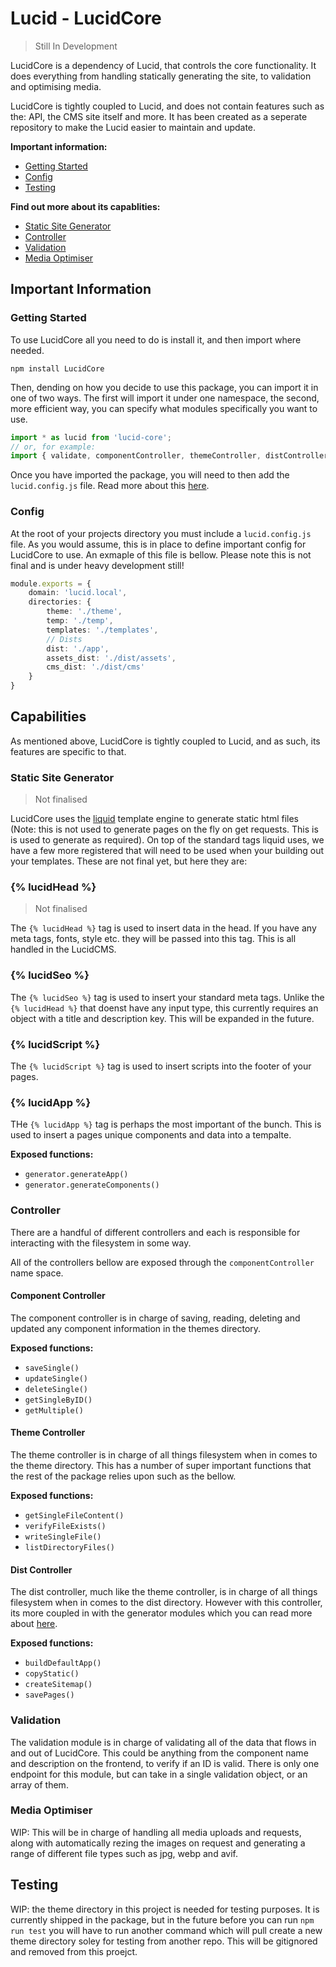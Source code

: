 # Lucid - LucidCore
> Still In Development

LucidCore is a dependency of Lucid, that controls the core functionality. It does everything from handling statically generating the site, to validation and optimising media. 

LucidCore is tightly coupled to Lucid, and does not contain features such as the: API, the CMS site itself and more. It has been created as a seperate repository to make the Lucid easier to maintain and update. 

**Important information:**
- [Getting Started](#getting-started)
- [Config](#config)
- [Testing](#testing)

**Find out more about its capablities:**
- [Static Site Generator](#static-site-generator)
- [Controller](#controller)
- [Validation](#validation)
- [Media Optimiser](#media-optimiser)

## Important Information

### Getting Started

To use LucidCore all you need to do is install it, and then import where needed.

```
npm install LucidCore
```

Then, dending on how you decide to use this package, you can import it in one of two ways. The first will import it under one namespace, the second, more efficient way, you can specify what modules specifically you want to use. 

```typescript
import * as lucid from 'lucid-core';
// or, for example:
import { validate, componentController, themeController, distController, generateApp } from 'lucid-core';
```

Once you have imported the package, you will need to then add the ```lucid.config.js``` file. Read more about this [here](#config).

### Config

At the root of your projects directory you must include a ``` lucid.config.js ``` file. As you would assume, this is in place to define important config for LucidCore to use. An exmaple of this file is bellow. Please note this is not final and is under heavy development still!

```typescript
module.exports = {
    domain: 'lucid.local',
    directories: {
        theme: './theme',
        temp: './temp',
        templates: './templates',
        // Dists 
        dist: './app',
        assets_dist: './dist/assets',
        cms_dist: './dist/cms'
    }
}
```




## Capabilities

As mentioned above, LucidCore is tightly coupled to Lucid, and as such, its features are specific to that.

### Static Site Generator

> Not finalised

LucidCore uses the [liquid](https://liquidjs.com/index.html) template engine to generate static html files (Note: this is not used to generate pages on the fly on get requests. This is is used to generate as required). On top of the standard tags liquid uses, we have a few more registered that will need to be used when your building out your templates. These are not final yet, but here they are:

### {% lucidHead %}

> Not finalised

The ```{% lucidHead %}``` tag is used to insert data in the head. If you have any meta tags, fonts, style etc. they will be passed into this tag. This is all handled in the LucidCMS.

### {% lucidSeo %}

The ```{% lucidSeo %}``` tag is used to insert your standard meta tags. Unlike the ```{% lucidHead %}``` that doenst have any input type, this currently requires an object with a title and description key. This will be expanded in the future.

### {% lucidScript %}

The ```{% lucidScript %}``` tag is used to insert scripts into the footer of your pages. 

### {% lucidApp %}

THe ```{% lucidApp %}``` tag is perhaps the most important of the bunch. This is used to insert a pages unique components and data into a tempalte.

**Exposed functions:**
- ``` generator.generateApp() ```
- ``` generator.generateComponents() ```


### Controller

There are a handful of different controllers and each is responsible for interacting with the filesystem in some way.

All of the controllers bellow are exposed through the ``` componentController ``` name space.

#### Component Controller

The component controller is in charge of saving, reading, deleting and updated any component information in the themes directory.

**Exposed functions:**
- ``` saveSingle() ```
- ``` updateSingle() ```
- ``` deleteSingle() ```
- ``` getSingleByID() ```
- ``` getMultiple() ```

#### Theme Controller

The theme controller is in charge of all things filesystem when in comes to the theme directory. This has a number of super important functions that the rest of the package relies upon such as the bellow.

**Exposed functions:**
- ``` getSingleFileContent() ```
- ``` verifyFileExists() ```
- ``` writeSingleFile() ```
- ``` listDirectoryFiles() ```

#### Dist Controller

The dist controller, much like the theme controller, is in charge of all things filesystem when in comes to the dist directory. However with this controller, its more coupled in with the generator modules which you can read more about [here](#static-site-generator).

**Exposed functions:**
- ``` buildDefaultApp() ```
- ``` copyStatic() ```
- ``` createSitemap() ```
- ``` savePages() ```


### Validation

The validation module is in charge of validating all of the data that flows in and out of LucidCore. This could be anything from the component name and description on the frontend, to verify if an ID is valid. There is only one endpoint for this module, but can take in a single validation object, or an array of them.


### Media Optimiser

WIP: This will be in charge of handling all media uploads and requests, along with automatically rezing the images on request and generating a range of different file types such as jpg, webp and avif.



## Testing

WIP: the theme directory in this project is needed for testing purposes. It is currently shipped in the package, but in the future before you can run ```npm run test``` you will have to run another command which will pull create a new theme directory soley for testing from another repo. This will be gitignored and removed from this proejct.